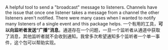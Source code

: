 A helpful tool to send a "broadcast" message to listeners. Channels have the issue that once one listener takes a message from a channel the other listeners aren't notified. There were many cases when I wanted to notify many listeners of a single event and this package helps.
一个有用的工具，**可以向监听者发送“广播”消息**。通道存在一个问题，一旦一个监听者从通道中获取了消息，其他监听者就不会收到通知。我曾多次希望通知多个监听者一个单一事件，这个包可以帮助实现。
